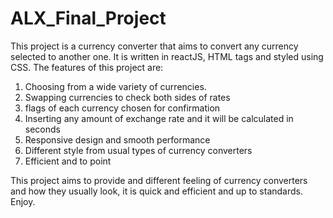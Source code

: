# ALX_Final_Project
This project is a currency converter that aims to convert any currency selected to another one. It is written in reactJS, HTML tags and styled using CSS.
The features of this project are:
1. Choosing from a wide variety of currencies.
2. Swapping currencies to check both sides of rates
3. flags of each currency chosen for confirmation
4. Inserting any amount of exchange rate and it will be calculated in seconds
5. Responsive design and smooth performance
6. Different style from usual types of currency converters
7. Efficient and to point

This project aims to provide and different feeling of currency converters and how they usually look, it is quick and efficient and up to standards.
Enjoy.
